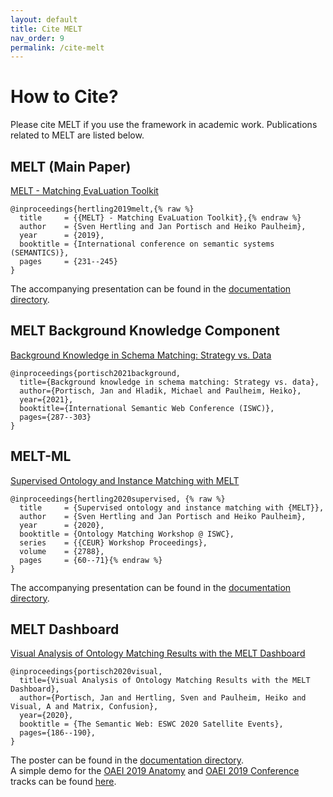 ```yaml
---
layout: default
title: Cite MELT
nav_order: 9
permalink: /cite-melt
---
```


# How to Cite?
Please cite MELT if you use the framework in academic work. Publications related to MELT are listed below.

## MELT (Main Paper)
[MELT - Matching EvaLuation Toolkit](https://link.springer.com/content/pdf/10.1007%2F978-3-030-33220-4_17.pdf)

```
@inproceedings{hertling2019melt,{% raw %}
  title     = {{MELT} - Matching EvaLuation Toolkit},{% endraw %}
  author    = {Sven Hertling and Jan Portisch and Heiko Paulheim},
  year      = {2019},
  booktitle = {International conference on semantic systems (SEMANTICS)},
  pages     = {231--245}
}
```

The accompanying presentation can be found in the <a href="https://github.com/dwslab/melt/blob/master/documentation/MELT_presentation_semantics.pdf">documentation directory</a>.<br/>


## MELT Background Knowledge Component
[Background Knowledge in Schema Matching: Strategy vs. Data](https://arxiv.org/pdf/2107.00001.pdf)
```
@inproceedings{portisch2021background,
  title={Background knowledge in schema matching: Strategy vs. data},
  author={Portisch, Jan and Hladik, Michael and Paulheim, Heiko},
  year={2021},
  booktitle={International Semantic Web Conference (ISWC)},
  pages={287--303}
}
```

## MELT-ML
[Supervised Ontology and Instance Matching with MELT](https://arxiv.org/pdf/2009.11102.pdf)
```
@inproceedings{hertling2020supervised, {% raw %}
  title     = {Supervised ontology and instance matching with {MELT}},
  author    = {Sven Hertling and Jan Portisch and Heiko Paulheim},
  year      = {2020},
  booktitle = {Ontology Matching Workshop @ ISWC},
  series    = {{CEUR} Workshop Proceedings},
  volume    = {2788},
  pages     = {60--71}{% endraw %}
}
``` 
The accompanying presentation can be found in the <a href="https://github.com/dwslab/melt/blob/master/documentation/supervised_ontology_and_instance_matching_with_melt.pdf">documentation directory</a>.<br/>


## MELT Dashboard
[Visual Analysis of Ontology Matching Results with the MELT Dashboard](https://arxiv.org/pdf/2004.12628.pdf)
```
@inproceedings{portisch2020visual,
  title={Visual Analysis of Ontology Matching Results with the MELT Dashboard},
  author={Portisch, Jan and Hertling, Sven and Paulheim, Heiko and Visual, A and Matrix, Confusion},
  year={2020},
  booktitle = {The Semantic Web: ESWC 2020 Satellite Events},
  pages={186--190},
}
```
The poster can be found in the <a href="https://github.com/dwslab/melt/blob/master/documentation/eswc_2020_melt_dashboard_poster.pdf">documentation directory</a>.<br/>
A simple demo for the <a href="http://oaei.ontologymatching.org/2019/anatomy/index.html">OAEI 2019 Anatomy</a> and <a href="http://oaei.ontologymatching.org/2019/conference/index.html">OAEI 2019 Conference</a> tracks can be found <a href="https://dwslab.github.io/melt/anatomy_conference_dashboard.html">here</a>.<br/>
